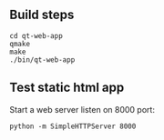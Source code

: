 ## Build steps

	cd qt-web-app
	qmake
	make
	./bin/qt-web-app
	

## Test static html app

Start a web server listen on 8000 port:

    python -m SimpleHTTPServer 8000
